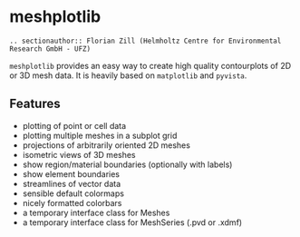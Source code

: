 # meshplotlib

```{eval-rst}
.. sectionauthor:: Florian Zill (Helmholtz Centre for Environmental Research GmbH - UFZ)
```

`meshplotlib` provides an easy way to create high quality contourplots of 2D or 3D mesh data.
It is heavily based on `matplotlib` and `pyvista`.

## Features

- plotting of point or cell data
- plotting multiple meshes in a subplot grid
- projections of arbitrarily oriented 2D meshes
- isometric views of 3D meshes
- show region/material boundaries (optionally with labels)
- show element boundaries
- streamlines of vector data
- sensible default colormaps
- nicely formatted colorbars
- a temporary interface class for Meshes
- a temporary interface class for MeshSeries (.pvd or .xdmf)
